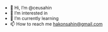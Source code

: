 - 👋 Hi, I’m @ceusahin
- 👀 I’m interested in
- 🌱 I’m currently learning
- 📫 How to reach me hakonsahin@gmail.com

<!---
ceusahin/ceusahin is a ✨ special ✨ repository because its `README.md` (this file) appears on your GitHub profile.
You can click the Preview link to take a look at your changes.
--->
